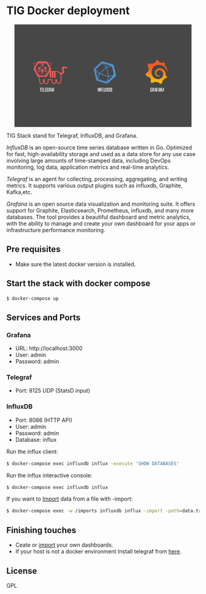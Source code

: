 # TIG Docker deployment

<p align="center">
    <img src="./example.png" alt="Image" style="display:block; margin:auto;">
</p>

TIG Stack stand for Telegraf, InfluxDB, and Grafana.

*InfluxDB* is an open-source time series database written in Go. Optimized for fast, high-availability storage and used as a data store for any use case involving large amounts of time-stamped data, including DevOps monitoring, log data, application metrics and real-time analytics.

*Telegraf* is an agent for collecting, processing, aggregating, and writing metrics. It supports various output plugins such as influxdb, Graphite, Kafka,etc.

*Grafana* is an open source data visualization and monitoring suite. It offers support for Graphite, Elasticsearch, Prometheus, influxdb, and many more databases. The tool provides a beautiful dashboard and metric analytics, with the ability to manage and create your own dashboard for your apps or infrastructure performance monitoring.

## Pre requisites

* Make sure the latest docker version is installed.

## Start the stack with docker compose

```bash
$ docker-compose up
```

## Services and Ports

### Grafana
- URL: http://localhost:3000 
- User: admin 
- Password: admin 

### Telegraf
- Port: 8125 UDP (StatsD input)

### InfluxDB
- Port: 8086 (HTTP API)
- User: admin 
- Password: admin 
- Database: influx


Run the influx client:

```bash
$ docker-compose exec influxdb influx -execute 'SHOW DATABASES'
```

Run the influx interactive console:

```bash
$ docker-compose exec influxdb influx
```

If you want to [Import](https://docs.influxdata.com/influxdb/v1.8/tools/shell/#import-data-from-a-file-with-import) data from a file with -import:

```bash
$ docker-compose exec -w /imports influxdb influx -import -path=data.txt -precision=s
```

## Finishing touches
* Ceate or [import](https://grafana.com/grafana/dashboards/) your own dashboards.
* If your host is not a docker environment Install telegraf from [here](https://docs.influxdata.com/telegraf/v1.21/introduction/installation/).

## License
GPL

